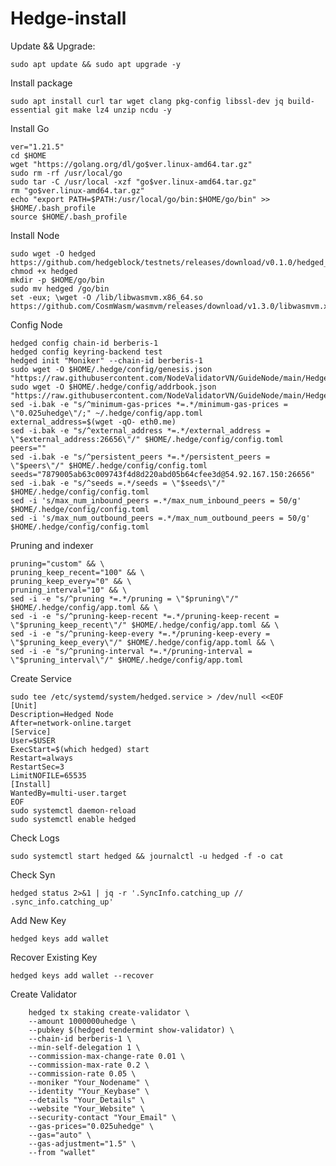 # Hedge-install

Update && Upgrade:

    sudo apt update && sudo apt upgrade -y

Install package

    sudo apt install curl tar wget clang pkg-config libssl-dev jq build-essential git make lz4 unzip ncdu -y

Install Go

    ver="1.21.5" 
    cd $HOME 
    wget "https://golang.org/dl/go$ver.linux-amd64.tar.gz" 
    sudo rm -rf /usr/local/go 
    sudo tar -C /usr/local -xzf "go$ver.linux-amd64.tar.gz" 
    rm "go$ver.linux-amd64.tar.gz"
    echo "export PATH=$PATH:/usr/local/go/bin:$HOME/go/bin" >> $HOME/.bash_profile
    source $HOME/.bash_profile

Install Node

    sudo wget -O hedged https://github.com/hedgeblock/testnets/releases/download/v0.1.0/hedged_linux_amd64_v0.1.0
    chmod +x hedged
    mkdir -p $HOME/go/bin
    sudo mv hedged /go/bin
    set -eux; \wget -O /lib/libwasmvm.x86_64.so https://github.com/CosmWasm/wasmvm/releases/download/v1.3.0/libwasmvm.x86_64.so

Config Node

    hedged config chain-id berberis-1
    hedged config keyring-backend test
    hedged init "Moniker" --chain-id berberis-1
    sudo wget -O $HOME/.hedge/config/genesis.json "https://raw.githubusercontent.com/NodeValidatorVN/GuideNode/main/Hedge/genesis.json"
    sudo wget -O $HOME/.hedge/config/addrbook.json "https://raw.githubusercontent.com/NodeValidatorVN/GuideNode/main/Hedge/addrbook.json"
    sed -i.bak -e "s/^minimum-gas-prices *=.*/minimum-gas-prices = \"0.025uhedge\"/;" ~/.hedge/config/app.toml
    external_address=$(wget -qO- eth0.me)
    sed -i.bak -e "s/^external_address *=.*/external_address = \"$external_address:26656\"/" $HOME/.hedge/config/config.toml
    peers=""
    sed -i.bak -e "s/^persistent_peers *=.*/persistent_peers = \"$peers\"/" $HOME/.hedge/config/config.toml
    seeds="7879005ab63c009743f4d8d220abd05b64cfee3d@54.92.167.150:26656"
    sed -i.bak -e "s/^seeds =.*/seeds = \"$seeds\"/" $HOME/.hedge/config/config.toml
    sed -i 's/max_num_inbound_peers =.*/max_num_inbound_peers = 50/g' $HOME/.hedge/config/config.toml
    sed -i 's/max_num_outbound_peers =.*/max_num_outbound_peers = 50/g' $HOME/.hedge/config/config.toml

Pruning and indexer

    pruning="custom" && \
    pruning_keep_recent="100" && \
    pruning_keep_every="0" && \
    pruning_interval="10" && \
    sed -i -e "s/^pruning *=.*/pruning = \"$pruning\"/" $HOME/.hedge/config/app.toml && \
    sed -i -e "s/^pruning-keep-recent *=.*/pruning-keep-recent = \"$pruning_keep_recent\"/" $HOME/.hedge/config/app.toml && \
    sed -i -e "s/^pruning-keep-every *=.*/pruning-keep-every = \"$pruning_keep_every\"/" $HOME/.hedge/config/app.toml && \
    sed -i -e "s/^pruning-interval *=.*/pruning-interval = \"$pruning_interval\"/" $HOME/.hedge/config/app.toml

Create Service

    sudo tee /etc/systemd/system/hedged.service > /dev/null <<EOF
    [Unit]
    Description=Hedged Node
    After=network-online.target
    [Service]
    User=$USER
    ExecStart=$(which hedged) start
    Restart=always
    RestartSec=3
    LimitNOFILE=65535
    [Install]
    WantedBy=multi-user.target
    EOF
    sudo systemctl daemon-reload
    sudo systemctl enable hedged

Check Logs

    sudo systemctl start hedged && journalctl -u hedged -f -o cat

Check Syn

    hedged status 2>&1 | jq -r '.SyncInfo.catching_up // .sync_info.catching_up'

Add New Key

    hedged keys add wallet

Recover Existing Key

    hedged keys add wallet --recover

Create Validator

        hedged tx staking create-validator \
        --amount 1000000uhedge \
        --pubkey $(hedged tendermint show-validator) \
        --chain-id berberis-1 \
        --min-self-delegation 1 \
        --commission-max-change-rate 0.01 \
        --commission-max-rate 0.2 \
        --commission-rate 0.05 \
        --moniker "Your_Nodename" \
        --identity "Your_Keybase" \
        --details "Your_Details" \
        --website "Your_Website" \
        --security-contact "Your_Email" \
        --gas-prices="0.025uhedge" \
        --gas="auto" \
        --gas-adjustment="1.5" \
        --from "wallet"

        

    
